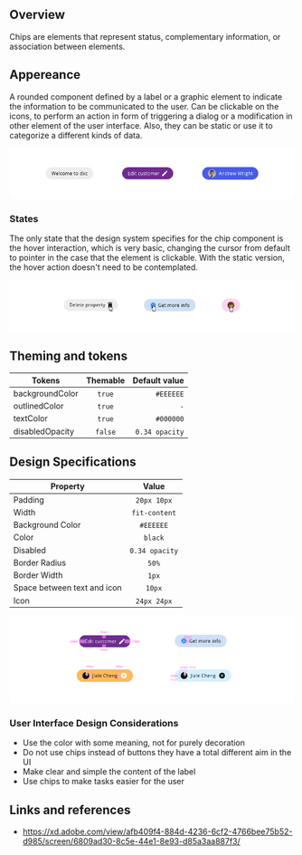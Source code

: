 ## Overview

Chips are elements that represent status, complementary information, or association between elements.

## Appereance

A rounded component defined by a label or a graphic element to indicate the information to be communicated to the user. Can be clickable on the icons, to perform an action in form of triggering a dialog or a modification in other element of the user interface. Also, they can be static or use it to categorize a different kinds of data.

![Chip appereance](images/chip_app.png)

### States

The only state that the design system specifies for the chip component is the hover interaction, which is very basic, changing the cursor from default to pointer in the case that the element is clickable. With the static version, the hover action doesn't need to be contemplated.

![Chip states](images/chip_states.png)

## Theming and tokens

| Tokens        | Themable      | Default value |
| ------------- |:-------------:| -------------:| 
| backgroundColor      | `true` | `#EEEEEE`|
| outlinedColor      | `true` | `-`|
| textColor      | `true` | `#000000`  |
| disabledOpacity | `false`     | `0.34 opacity`  |

## Design Specifications

| Property      | Value      | 
| ------------- |:-------------:|
| Padding       | `20px 10px` |
| Width         | `fit-content` |
| Background Color | `#EEEEEE` |
| Color         | `black` |
| Disabled      | `0.34 opacity` |
| Border Radius | `50%` |
| Border Width  | `1px` |
| Space between text and icon  | `10px` |
| Icon          | `24px 24px` |

![Chip states](images/chip_specs.png)


### User Interface Design Considerations

- Use the color with some meaning, not for purely decoration
- Do not use chips instead of buttons they have a total different aim in the UI
- Make clear and simple the content of the label
- Use chips to make tasks easier for the user

## Links and references

- https://xd.adobe.com/view/afb409f4-884d-4236-6cf2-4766bee75b52-d985/screen/6809ad30-8c5e-44e1-8e93-d85a3aa887f3/